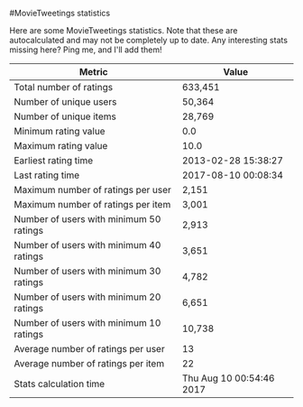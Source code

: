 #MovieTweetings statistics

Here are some MovieTweetings statistics. Note that these are autocalculated and may not be completely up to date. Any interesting stats missing here? Ping me, and I'll add them!

Metric | Value
--- | ---
Total number of ratings                 | 633,451
Number of unique users                  | 50,364
Number of unique items                  | 28,769
Minimum rating value                    | 0.0
Maximum rating value                    | 10.0
Earliest rating time                    | 2013-02-28 15:38:27
Last rating time                        | 2017-08-10 00:08:34
Maximum number of ratings per user      | 2,151
Maximum number of ratings per item      | 3,001
Number of users with minimum 50 ratings | 2,913
Number of users with minimum 40 ratings | 3,651
Number of users with minimum 30 ratings | 4,782
Number of users with minimum 20 ratings | 6,651
Number of users with minimum 10 ratings | 10,738
Average number of ratings per user      | 13
Average number of ratings per item      | 22
Stats calculation time                  | Thu Aug 10 00:54:46 2017

